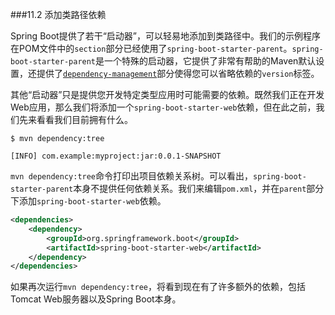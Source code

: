###11.2 添加类路径依赖

Spring Boot提供了若干“启动器”，可以轻易地添加到类路径中。我们的示例程序在POM文件中的`section`部分已经使用了`spring-boot-starter-parent`。`spring-boot-starter-parent`是一个特殊的启动器，它提供了非常有帮助的Maven默认设置，还提供了[`dependency-management`](../III.Using_Spring_Boot/13.1.Dependency_management.md)部分使得您可以省略依赖的`version`标签。

其他“启动器”只是提供您开发特定类型应用时可能需要的依赖。既然我们正在开发Web应用，那么我们将添加一个`spring-boot-starter-web`依赖，但在此之前，我们先来看看我们目前拥有什么。

```
$ mvn dependency:tree

[INFO] com.example:myproject:jar:0.0.1-SNAPSHOT
```

`mvn dependency:tree`命令打印出项目依赖关系树。可以看出，`spring-boot-starter-parent`本身不提供任何依赖关系。我们来编辑`pom.xml`，并在`parent`部分下添加`spring-boot-starter-web`依赖。

```xml
<dependencies>
    <dependency>
        <groupId>org.springframework.boot</groupId>
        <artifactId>spring-boot-starter-web</artifactId>
    </dependency>
</dependencies>
```

如果再次运行`mvn dependency:tree`，将看到现在有了许多额外的依赖，包括Tomcat Web服务器以及Spring Boot本身。
